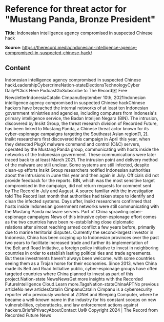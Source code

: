# Reference for threat actor for "Mustang Panda, Bronze President"

**Title**: Indonesian intelligence agency compromised in suspected Chinese hack

**Source**: https://therecord.media/indonesian-intelligence-agency-compromised-in-suspected-chinese-hack/

## Content
Indonesian intelligence agency compromised in suspected Chinese hackLeadershipCybercrimeNation-stateElectionsTechnologyCyber Daily®Click Here PodcastGoSubscribe to The Record✉️ Free NewsletterIndonesiaCatalin CimpanuSeptember 10th, 2021Indonesian intelligence agency compromised in suspected Chinese hackChinese hackers have breached the internal networks of at least ten Indonesian government ministries and agencies, including computers from Indonesia's primary intelligence service, the Badan Intelijen Negara (BIN).
The intrusion, discovered by Insikt Group, the threat research division of Recorded Future, has been linked to Mustang Panda, a Chinese threat actor known for its cyber-espionage campaigns targeting the Southeast Asian region[1, 2].
Insikt researchers first discovered this campaign in April this year, when they detected PlugX malware command and control (C&C) servers, operated by the Mustang Panda group, communicating with hosts inside the networks of the Indonesian government.
These communications were later traced back to at least March 2021. The intrusion point and delivery method of the malware are still unclear.
Some systems are still infected, despite clean-up efforts
Insikt Group researchers notified Indonesian authorities about the intrusions in June this year and then again in July. Officials did not provide feedback for the reports.
BIN, which was the most sensitive target compromised in the campaign, did not return requests for comment sent by The Record in July and August.
A source familiar with the investigation told The Record last month that authorities had taken steps to identify and clean the infected systems.
Days after, Insikt researchers confirmed that hosts inside Indonesian government networks were still communicating with the Mustang Panda malware servers.
Part of China sprawling cyber-espionage campaigns
News of this intrusive cyber-espionage effort comes as the two countries have been re-establishing close diplomatic relations after almost reaching armed conflict a few years before, primarily due to marine territorial disputes.
Currently the second-largest investor in Indonesia, China has been cozying up to Indonesian provinces over the past two years to facilitate increased trade and further its implementation of the Belt and Road Initiative, a foreign policy initiative to invest in neighboring countries in order to establish lasting political ties and trade agreements.
But these investments haven't always been welcome, with some countries seeing them as a Trojan horse for their economies.
Since 2013, when China made its Belt and Road Initiative public, cyber-espionage groups have often targeted countries where China planned to invest as part of this project.Nation-state NewsNewsGet more insights with the Recorded FutureIntelligence Cloud.Learn more.TagsNation-stateChinaAPTNo previous articleNo new articlesCatalin CimpanuCatalin Cimpanu is a cybersecurity reporter who previously worked at ZDNet and Bleeping Computer, where he became a well-known name in the industry for his constant scoops on new vulnerabilities, cyberattacks, and law enforcement actions against hackers.BriefsPrivacyAboutContact Us© Copyright 2024 | The Record from Recorded Future News